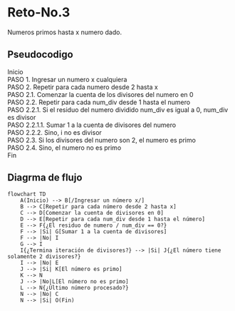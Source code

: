 # Reto-No.3
Numeros primos hasta x numero dado.
## Pseudocodigo
Inicio  
PASO 1. Ingresar un numero x cualquiera  
PASO 2. Repetir para cada numero desde 2 hasta x  
PASO 2.1. Comenzar la cuenta de los divisores del numero en 0  
PASO 2.2. Repetir para cada num_div desde 1 hasta el numero  
PASO 2.2.1. Si el residuo del numero dividido num_div es igual a 0, num_div es divisor  
PASO 2.2.1.1. Sumar 1 a la cuenta de divisores del numero  
PASO 2.2.2. Sino, i no es divisor  
PASO 2.3. Si los divisores del numero son 2, el numero es primo  
PASO 2.4. Sino, el numero no es primo  
Fin

## Diagrma de flujo
```mermaid
flowchart TD
    A(Inicio) --> B[/Ingresar un número x/]
    B --> C[Repetir para cada número desde 2 hasta x]
    C --> D[Comenzar la cuenta de divisores en 0]
    D --> E[Repetir para cada num_div desde 1 hasta el número]
    E --> F{¿El residuo de numero / num_div == 0?}
    F --> |Si| G[Sumar 1 a la cuenta de divisores]
    F --> |No| I
    G --> I
    I{¿Termina iteración de divisores?} --> |Si| J{¿El número tiene solamente 2 divisores?}
    I --> |No| E
    J --> |Si| K[El número es primo]
    K --> N
    J --> |No|L[El número no es primo]
    L --> N{¿Último número procesado?}
    N --> |No| C
    N --> |Si| O(Fin)
```
